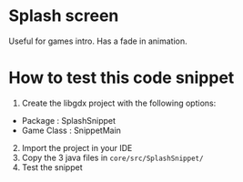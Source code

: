 # Splash screen
Useful for games intro. Has a fade in animation.

# How to test this code snippet
1. Create the libgdx project with the following options:

  * Package : SplashSnippet
  * Game Class : SnippetMain

2. Import the project in your IDE
3. Copy the 3 java files in ```core/src/SplashSnippet/```
4. Test the snippet
